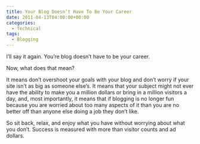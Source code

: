 ```yaml
---
title: Your Blog Doesn’t Have To Be Your Career
date: 2011-04-13T04:00:00+00:00
categories:
  - Technical
tags:
  - Blogging
---
```


I’ll say it again. You’re blog doesn’t have to be your career.

Now, what does that mean?

It means don’t overshoot your goals with your blog and don’t worry if your site isn’t as big as someone else’s. It means that your subject might not ever have the ability to make you a million dollars or bring in a million visitors a day, and, most importantly, it means that if blogging is no longer fun because you are worried about too many aspects of it than you are no better off than anyone else doing a job they don’t like.

So sit back, relax, and enjoy what you have without worrying about what you don’t. Success is measured with more than visitor counts and ad dollars.